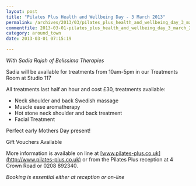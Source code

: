 ```yaml
---
layout: post
title: "Pilates Plus Health and Wellbeing Day - 3 March 2013"
permalink: /archives/2013/03/pilates_plus_health_and_wellbeing_day_3_march_2013.html
commentfile: 2013-03-01-pilates_plus_health_and_wellbeing_day_3_march_2013
category: around_town
date: 2013-03-01 07:15:19

---
```


*With Sadia Rajah of Belissima Therapies*

Sadia will be available for treatments from 10am-5pm in our Treatments Room at Studio 117

All treatments last half an hour and cost £30, treatments available:

-   Neck shoulder and back Swedish massage
-   Muscle ease aromatherapy
-   Hot stone neck shoulder and back treatment
-   Facial Treatment

Perfect early Mothers Day present!

Gift Vouchers Available

More information is available on line at [www.pilates-plus.co.uk](http://www.pilates-plus.co.uk) or from the Pilates Plus reception at 4 Crown Road or 0208 892340.

*Booking is essential either at reception or on-line*
